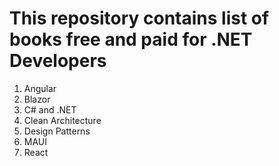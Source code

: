 # This repository contains list of books free and paid for .NET Developers
1. Angular
2. Blazor
3. C# and .NET
4. Clean Architecture
5. Design Patterns
6. MAUI
7. React
